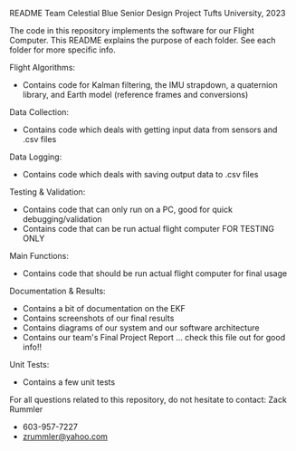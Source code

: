 README
Team Celestial Blue
Senior Design Project
Tufts University, 2023

The code in this repository implements the software for our Flight Computer. This README explains the purpose of each folder. See each folder for more specific info.

Flight Algorithms:
- Contains code for Kalman filtering, the IMU strapdown, a quaternion library, and Earth model (reference frames and conversions)

Data Collection:
- Contains code which deals with getting input data from sensors and .csv files

Data Logging:
- Contains code which deals with saving output data to .csv files

Testing & Validation:
- Contains code that can only run on a PC, good for quick debugging/validation
- Contains code that can be run actual flight computer FOR TESTING ONLY

Main Functions:
- Contains code that should be run actual flight computer for final usage

Documentation & Results:
- Contains a bit of documentation on the EKF
- Contains screenshots of our final results
- Contains diagrams of our system and our software architecture
- Contains our team's Final Project Report ... check this file out for good info!!

Unit Tests:
- Contains a few unit tests

For all questions related to this repository, do not hesitate to contact:
Zack Rummler
- 603-957-7227
- zrummler@yahoo.com